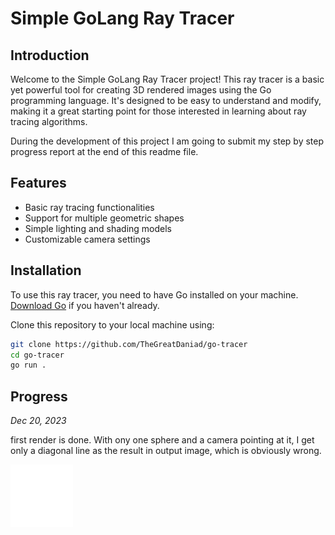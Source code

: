 # Simple GoLang Ray Tracer

## Introduction

Welcome to the Simple GoLang Ray Tracer project! This ray tracer is a basic yet powerful tool for creating 3D rendered images using the Go programming language. It's designed to be easy to understand and modify, making it a great starting point for those interested in learning about ray tracing algorithms.

During the development of this project I am going to submit my step by step progress report at the end of this readme file.

## Features

- Basic ray tracing functionalities
- Support for multiple geometric shapes
- Simple lighting and shading models
- Customizable camera settings

## Installation

To use this ray tracer, you need to have Go installed on your machine. [Download Go](https://golang.org/dl/) if you haven't already.

Clone this repository to your local machine using:

```bash
git clone https://github.com/TheGreatDaniad/go-tracer
cd go-tracer
go run .
```

## Progress

_Dec 20, 2023_

first render is done. With ony one sphere and a camera pointing at it, I get only a diagonal line as the result in output image, which is obviously wrong.

![Alt text](./readme-images//test.png "Optional title")
